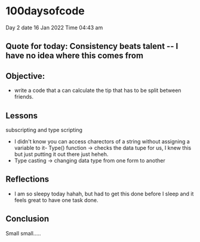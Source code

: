 # 100daysofcode
 Day 2
 date 16 Jan 2022
 Time 04:43 am 
## Quote for today: Consistency beats talent -- I have no idea where this comes from
## Objective: 
- write a code that a can calculate the tip that has to be split between friends. 
## Lessons
subscripting and type scripting 
- I didn't know you can access charectors of a string without assigning a variable to it- Type() function -> checks the data tupe for us, I knew this but just putting it out there just heheh. 
- Type casting -> changing data type from one form to another 
## Reflections

- I am so sleepy today hahah, but had to get this done before I sleep and it feels great to have one task done. 

## Conclusion 

Small small.....
